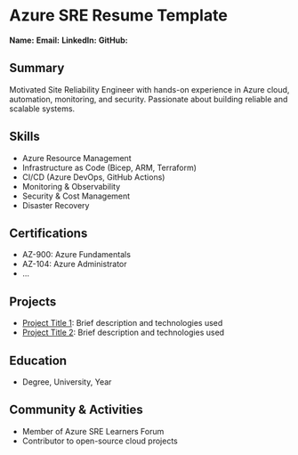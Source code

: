 # Azure SRE Resume Template

**Name:**
**Email:**
**LinkedIn:**
**GitHub:**

## Summary
Motivated Site Reliability Engineer with hands-on experience in Azure cloud, automation, monitoring, and security. Passionate about building reliable and scalable systems.

## Skills
- Azure Resource Management
- Infrastructure as Code (Bicep, ARM, Terraform)
- CI/CD (Azure DevOps, GitHub Actions)
- Monitoring & Observability
- Security & Cost Management
- Disaster Recovery

## Certifications
- AZ-900: Azure Fundamentals
- AZ-104: Azure Administrator
- ...

## Projects
- [Project Title 1](#): Brief description and technologies used
- [Project Title 2](#): Brief description and technologies used

## Education
- Degree, University, Year

## Community & Activities
- Member of Azure SRE Learners Forum
- Contributor to open-source cloud projects
